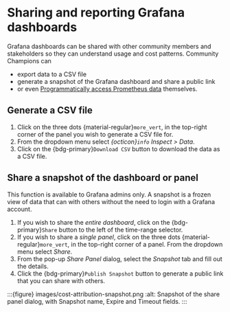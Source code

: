 # Sharing and reporting Grafana dashboards

Grafana dashboards can be shared with other community members and stakeholders so they can understand usage and cost patterns. Community Champions can

- export data to a CSV file
- generate a snapshot of the Grafana dashboard and share a public link
- or even [Programmatically access Prometheus data](prometheus-access.md) themselves.

## Generate a CSV file

1. Click on the three dots {material-regular}`more_vert`, in the top-right corner of the panel you wish to generate a CSV file for.
1. From the dropdown menu select *{octicon}`info` Inspect > Data*.
1. Click on the {bdg-primary}`Download CSV` button to download the data as a CSV file.

## Share a snapshot of the dashboard or panel

This function is available to Grafana admins only. A snapshot is a frozen view of data that can with others without the need to login with a Grafana account.

1. If you wish to share the *entire dashboard*, click on the {bdg-primary}`Share` button to the left of the time-range selector.
1. If you wish to share a *single panel*, click on the three dots {material-regular}`more_vert`, in the top-right corner of a panel. From the dropdown menu select *Share*.
1. From the pop-up *Share Panel* dialog, select the *Snapshot* tab and fill out the details.
1. Click the {bdg-primary}`Publish Snapshot` button to generate a public link that you can share with others.

:::{figure} images/cost-attribution-snapshot.png
:alt: Snapshot of the share panel dialog, with Snapshot name, Expire and Timeout fields.
:::

